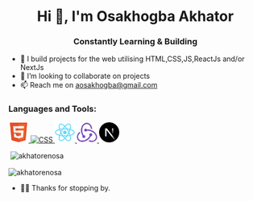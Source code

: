 <h1 align="center">Hi 👋, I'm Osakhogba Akhator</h1>
<h3 align="center">Constantly Learning & Building</h3>

- 🌱 I build projects for the web utilising HTML,CSS,JS,ReactJs and/or NextJs
- 💞️ I’m looking to collaborate on projects
- 📫 Reach me on aosakhogba@gmail.com

<h3 align="left">Languages and Tools:</h3>

<a href="https://developer.mozilla.org/en-US/docs/Glossary/HTML" target="_blank" rel="noreferrer"> <img src="https://raw.githubusercontent.com/devicons/devicon/master/icons/html5/html5-original.svg" alt="Html" width="40" height="40"/> </a> <a href="https://developer.mozilla.org/en-US/docs/Glossary/CSS" target="_blank" rel="noreferrer"> <img src="https://raw.githubusercontent.com/devicons/devicon/master/icons/css3/css3" alt="CSS" width="40" height="40"/> </a> <a href="https://react.dev/" target="_blank" rel="noreferrer"> <img src="https://raw.githubusercontent.com/devicons/devicon/master/icons/react/react-original.svg" alt="ReactJs" width="40" height="40"/> </a> <a href="https://redux-toolkit.js.org/" target="_blank" rel="noreferrer"> <img src="https://raw.githubusercontent.com/devicons/devicon/master/icons/redux/redux-original.svg" alt="RTK" width="40" height="40"/> </a> <a href="https://nextjs.org/" target="_blank" rel="noreferrer"> <img src="https://raw.githubusercontent.com/devicons/devicon/master/icons/nextjs/nextjs-original.svg" alt="NEXTJS" width="40" height="40"/> </a>

<p>&nbsp;<img align="center" src="https://github-readme-stats.vercel.app/api?username=akhatorenosa&show_icons=true&locale=en" alt="akhatorenosa" /></p>

<p><img align="center" src="https://github-readme-streak-stats.herokuapp.com/?user=akhatorenosa&" alt="akhatorenosa" /></p>

- 🙏🏽 Thanks for stopping by. 

<!---
AkhatorEnosa/AkhatorEnosa is a ✨ special ✨ repository because its `README.md` (this file) appears on your GitHub profile.
You can click the Preview link to take a look at your changes.
--->
